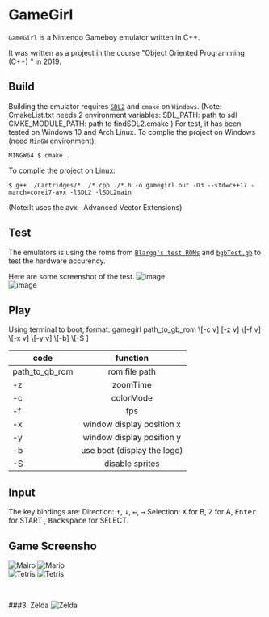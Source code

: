 # GameGirl
`GameGirl` is a Nintendo Gameboy emulator written in C++.

 It was written as a project in the course "Object Oriented Programming (C++) " in 2019. 


 ## Build
Building the emulator requires [`SDL2`](https://www.libsdl.org/) and `cmake` on `Windows`. 
(Note: CmakeList.txt needs 2 environment variables:
    SDL_PATH: path to sdl
    CMKE_MODULE_PATH: path to findSDL2.cmake
)
For test, it has been tested  on Windows 10  and Arch Linux.
To complie the project on Windows (need `MinGW` environment):
````
MINGW64 $ cmake .
````
To complie the project on Linux:
````
$ g++ ./Cartridges/* ./*.cpp ./*.h -o gamegirl.out -O3 --std=c++17 -march=corei7-avx -lSDL2 -lSDL2main
````
(Note:It uses the avx--Advanced Vector Extensions)

## Test 
 The emulators is using the roms from [`Blargg's test ROMs`](http://blargg.parodius.com/gb-tests/) and [`bgbTest.gb`](http://bgb.bircd.org/) to test the hardware accurency.

Here are some screenshot of the test.
![image](https://github.com/NorthernLights-1/ImageRepositry/blob/master/gamegirl/cpu_instrs.png)
</br>
![image](https://github.com/NorthernLights-1/ImageRepositry/blob/master/gamegirl/bgb_test.png)
## Play 
 Using terminal to boot, format:
 gamegirl path_to_gb_rom \\[-c v\] [-z v\] \\[-f v\] \\[-x v\] \\[-y v\] \\[-b\] \\[-S \] 
 

|    code       | function          
| ------------- |:-------------:
|path_to_gb_rom |rom file path|
|-z|zoomTime|
|-c|colorMode|
|-f|fps|
|-x|window display position x|
|-y |window display position y|
| -b|use boot (display the logo)|
|-S|disable sprites|
    
## Input
 The key bindings are: 
 Direction:  <kbd>&uarr;</kbd>, <kbd>&darr;</kbd>, <kbd>&larr;</kbd>, <kbd>&rarr;</kbd>
 Selection:  <kbd>X</kbd> for B, <kbd>Z</kbd> for A, <kbd>Enter</kbd> for START , <kbd>Backspace</kbd> for SELECT.


 
## Game Screensho
![Mairo](https://github.com/NorthernLights-1/ImageRepositry/blob/master/gamegirl/Mario.png)
![Mario](https://github.com/NorthernLights-1/ImageRepositry/blob/master/gamegirl/MarioTitle.png)
</br>
![Tetris](https://github.com/NorthernLights-1/ImageRepositry/blob/master/gamegirl/Tetirs.png)
![Tetris](https://github.com/NorthernLights-1/ImageRepositry/blob/master/gamegirl/TetrisTitle.png)

</br>

###3. Zelda
![Zelda](https://github.com/NorthernLights-1/ImageRepositry/blob/master/gamegirl/Zelda_title.png)

